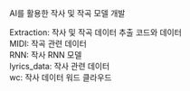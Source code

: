AI를 활용한 작사 및 작곡 모델 개발  

Extraction: 작사 및 작곡 데이터 추출 코드와 데이터  
MIDI: 작곡 관련 데이터  
RNN: 작사 RNN 모델  
lyrics_data: 작사 관련 데이터  
wc: 작사 데이터 워드 클라우드  
